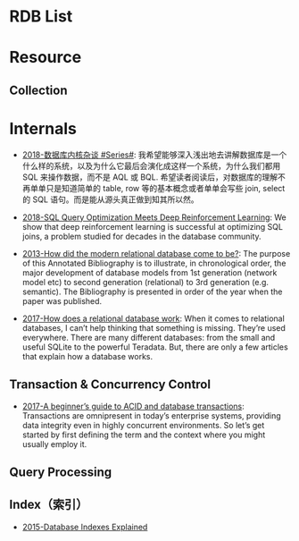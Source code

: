 # RDB List

# Resource

## Collection

# Internals

- [2018-数据库内核杂谈 #Series#](https://www.jianshu.com/nb/25205074): 我希望能够深入浅出地去讲解数据库是一个什么样的系统，以及为什么它最后会演化成这样一个系统，为什么我们都用 SQL 来操作数据，而不是 AQL 或 BQL. 希望读者阅读后，对数据库的理解不再单单只是知道简单的 table, row 等的基本概念或者单单会写些 join, select 的 SQL 语句。而是能从源头真正做到知其所以然。

- [2018-SQL Query Optimization Meets Deep Reinforcement Learning](https://parg.co/d64): We show that deep reinforcement learning is successful at optimizing SQL joins, a problem studied for decades in the database community.

- [2013-How did the modern relational database come to be?](https://www.linkedin.com/pulse/how-did-modern-relational-database-come-david-mccaldin): The purpose of this Annotated Bibliography is to illustrate, in chronological order, the major development of database models from 1st generation (network model etc) to second generation (relational) to 3rd generation (e.g. semantic). The Bibliography is presented in order of the year when the paper was published.

- [2017-How does a relational database work](http://coding-geek.com/how-databases-work/): When it comes to relational databases, I can’t help thinking that something is missing. They’re used everywhere. There are many different databases: from the small and useful SQLite to the powerful Teradata. But, there are only a few articles that explain how a database works.

## Transaction & Concurrency Control

- [2017-A beginner’s guide to ACID and database transactions](http://6me.us/OzSh): Transactions are omnipresent in today’s enterprise systems, providing data integrity even in highly concurrent environments. So let’s get started by first defining the term and the context where you might usually employ it.

## Query Processing

## Index（索引）

- [2015-Database Indexes Explained](https://www.essentialsql.com/what-is-a-database-index/)
